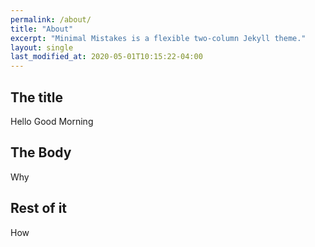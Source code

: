 ```yaml
---
permalink: /about/
title: "About"
excerpt: "Minimal Mistakes is a flexible two-column Jekyll theme."
layout: single
last_modified_at: 2020-05-01T10:15:22-04:00
---
```


## The title
Hello Good Morning 

## The Body
Why

## Rest of it
How